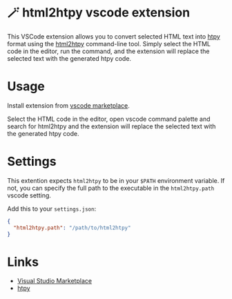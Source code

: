# 🪄 html2htpy vscode extension

This VSCode extension allows you to convert selected HTML text into [htpy](https://htpy.dev/) format using the [html2htpy](https://htpy.dev/html2htpy/) command-line tool. Simply select the HTML code in the editor, run the command, and the extension will replace the selected text with the generated htpy code.

# Usage

Install extension from [vscode marketplace](https://marketplace.visualstudio.com/items?itemName=dunderrrrrr.html2htpy).

Select the HTML code in the editor, open vscode command palette and search for html2htpy and the extension will replace the selected text with the generated htpy code.

# Settings

This extention expects `html2htpy` to be in your `$PATH` environment variable. If not, you can specify the full path to the executable in the `html2htpy.path` vscode setting.

Add this to your `settings.json`:

```json
{
  "html2htpy.path": "/path/to/html2htpy"
}
```

# Links

- [Visual Studio Marketplace](https://marketplace.visualstudio.com/items?itemName=dunderrrrrr.html2htpy)
- [htpy](https://htpy.dev/)

